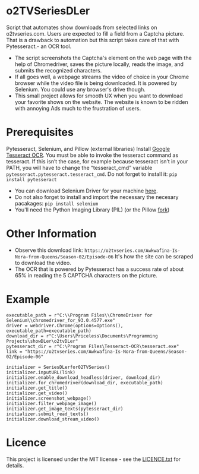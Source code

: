 # o2TVSeriesDLer
Script that automates show downloads from selected links on o2tvseries.com. Users are expected to fill a field from a Captcha picture. That is a drawback to automation but this script takes care of that with Pytesseract.- an OCR tool.
- The script screenshots the Captcha's element on the web page with the help of Chromedriver, saves the picture locally, reads the image, and submits the recognized characters. 
- If all goes well, a webpage streams the video of choice in your Chrome browser while the video file is being downloaded. It is powered by Selenium. You could use any browser's drive though. 
- This small project allows for smooth UX when you want to download your favorite shows on the website. The website is known to be ridden with annoying Ads much to the frustration of users. 
# Prerequisites 
Pytesseract, Selenium, and Pillow (external libraries)
Install [Google Tesseract OCR](https://github.com/tesseract-ocr/tesseract). You must be able to invoke the tesseract command as tesseract. If this isn’t the case, for example because tesseract isn’t in your PATH, you will have to change the “tesseract_cmd” variable `pytesseract.pytesseract.tesseract_cmd`.
Do not forget to install it:
`pip install pytesseract`

- You can download Selenium Driver for your machine [here](https://chromedriver.chromium.org/downloads).
- Do not also forget to install and import the necessary the necesary pacakages:
`pip install selenium`
- You'll need the Python Imaging Library (PIL) (or the Pillow [fork](https://pypi.org/project/Pillow/))
# Other Information
- Observe this download link:
`https://o2tvseries.com/Awkwafina-Is-Nora-from-Queens/Season-02/Episode-06`
It's how the site can be scraped to download the video.
- The OCR that is powered by Pytesseract has a success rate of about 65% in reading the 5 CAPTCHA characters on the picture.
# Example
```
executable_path = r"C:\\Program Files\\ChromeDriver for Selenium\\chromedriver_for_93.0.4577.exe"
driver = webdriver.Chrome(options=Options(), executable_path=executable_path)
download_dir = r"C:\Users\Priceless\Documents\Programming Projects\showDLer\o2tvDLer"
pytesseract_dir = r"C:\Program Files\Tesseract-OCR\tesseract.exe"
link = "https://o2tvseries.com/Awkwafina-Is-Nora-from-Queens/Season-02/Episode-06"

initializer = SeriesDLerfor02TVSeries()
initializer.inputURL(link)
initializer.enable_download_headless(driver, download_dir)
initializer.for_chromedriver(download_dir, executable_path)
initializer.get_title()
initializer.get_video()
initializer.screenshot_webpage()
initializer.filter_webpage_image()
initializer.get_image_texts(pytesseract_dir)
initializer.submit_read_texts()
initializer.download_stream_video()
```
# Licence
This project is licensed under the MIT license - see the [LICENCE.txt](https://github.com/Dzhud/o2TVSeriesDLer/blob/main/LICENSE.txt) for details.
